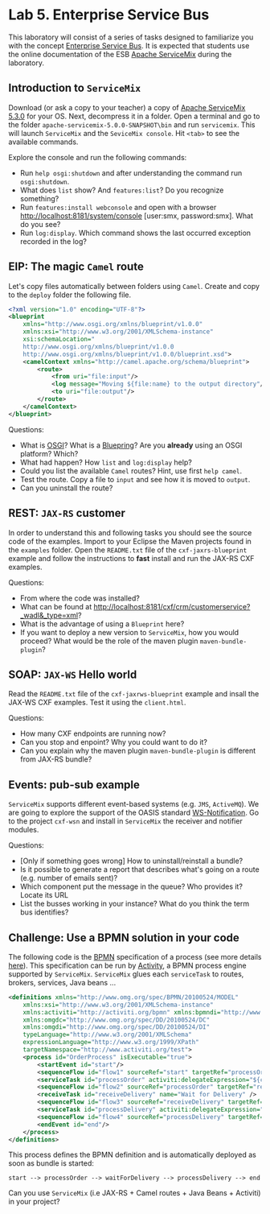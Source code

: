 # Lab 5. Enterprise Service Bus
This laboratory will consist of a series of tasks designed to familiarize you with the concept 
[Enterprise Service Bus](http://en.wikipedia.org/wiki/Enterprise_service_bus). It is expected that 
students use the online documentation of the ESB [Apache ServiceMix](http://servicemix.apache.org/) 
during the laboratory.

## Introduction to `ServiceMix`

Download (or ask a copy to your teacher) a copy of [Apache ServiceMix 5.3.0](http://servicemix.apache.org/downloads/servicemix-5.3.0.html) for your OS. Next, decompress it in a folder. Open a terminal and go to the folder `apache-servicemix-5.0.0-SNAPSHOT\bin` and run `servicemix`. This will launch `ServiceMix` and the `SeviceMix console`. Hit `<tab>` to see the available commands.  

Explore the console and run the following commands:
* Run `help osgi:shutdown` and after understanding the command run `osgi:shutdown`.
* What does `list` show? And `features:list`? Do you recognize something? 
* Run `features:install webconsole` and open with a browser [http://localhost:8181/system/console]( http://localhost:8181/system/console) [user:smx, password:smx]. What do you see?
* Run `log:display`. Which command shows the last occurred exception recorded in the log?

## EIP: The magic `Camel` route

Let's copy files automatically between folders using `Camel`. Create and copy to the `deploy` folder the following file.
```xml
<?xml version="1.0" encoding="UTF-8"?>
<blueprint
    xmlns="http://www.osgi.org/xmlns/blueprint/v1.0.0"
    xmlns:xsi="http://www.w3.org/2001/XMLSchema-instance"
    xsi:schemaLocation="
	http://www.osgi.org/xmlns/blueprint/v1.0.0
	http://www.osgi.org/xmlns/blueprint/v1.0.0/blueprint.xsd">
    <camelContext xmlns="http://camel.apache.org/schema/blueprint">
		<route>
			<from uri="file:input"/>
			<log message="Moving ${file:name} to the output directory"/>
			<to uri="file:output"/>
		</route>
    </camelContext>
</blueprint>
```
Questions:
* What is [OSGI](http://www.osgi.org/Main/HomePage)? What is a [Bluepring](http://www.ibm.com/developerworks/opensource/library/os-osgiblueprint/)? Are you **already** using an OSGI platform? Which?
* What had happen? How `list` and `log:display` help?
* Could you list the available `Camel` routes? Hint, use first `help camel`.
* Test the route. Copy a file to `input` and see how it is moved to `output`.
* Can you uninstall the route?

## REST: `JAX-RS` customer

In order to understand this and following tasks you should see the source code of the examples. Import to your Eclipse the Maven projects found in the `examples` folder. Open the `README.txt` file of the `cxf-jaxrs-blueprint` example and follow the instructions to **fast** install and run the JAX-RS CXF examples.

Questions:
* From where the code was installed?
* What can be found at [http://localhost:8181/cxf/crm/customerservice?_wadl&_type=xml](http://localhost:8181/cxf/crm/customerservice?_wadl&_type=xml)?
* What is the advantage of using a `Blueprint` here?
* If you want to deploy a new version to `ServiceMix`, how you would proceed? What would be the role of the maven plugin `maven-bundle-plugin`?

## SOAP: `JAX-WS` Hello world

Read the `README.txt` file of the `cxf-jaxrws-blueprint` example and insall the JAX-WS CXF examples. Test it using the `client.html`.

Questions:
* How many CXF endpoints are running now? 
* Can you stop and enpoint? Why you could want to do it?
* Can you explain why the maven plugin `maven-bundle-plugin` is different from JAX-RS bundle?

## Events: pub-sub example

`ServiceMix` supports different event-based systems (e.g. `JMS`, `ActiveMQ`). We are going to explore the support of the OASIS standard [WS-Notification](https://www.oasis-open.org/committees/tc_home.php?wg_abbrev=wsn). Go to the project `cxf-wsn` and install in `ServiceMix` the receiver and notifier modules.

Questions:
* [Only if something goes wrong] How to uninstall/reinstall a bundle?
* Is it possible to generate a report that describes what's going on a route (e.g. number of emails sent)?
* Which component put the message in the queue? Who provides it? Locate its URL
* List the busses working in your instance? What do you think the term bus identifies? 

## Challenge: Use a BPMN solution in your code

The following code is the [BPMN](http://www.bpmn.org/) specification of a process (see more details [here](http://servicemix.apache.org/docs/5.x/activiti/activiti-camel-example.html)). This specification can be run by [Activity](http://www.activiti.org/), a BPMN process engine supported by `ServiceMix`. `ServiceMix` glues each `serviceTask` to routes, brokers, services, Java beans ... 
```xml
<definitions xmlns="http://www.omg.org/spec/BPMN/20100524/MODEL"
	xmlns:xsi="http://www.w3.org/2001/XMLSchema-instance" 
	xmlns:activiti="http://activiti.org/bpmn" xmlns:bpmndi="http://www.omg.org/spec/BPMN/20100524/DI" 
	xmlns:omgdc="http://www.omg.org/spec/DD/20100524/DC"
	xmlns:omgdi="http://www.omg.org/spec/DD/20100524/DI"
	typeLanguage="http://www.w3.org/2001/XMLSchema" 
	expressionLanguage="http://www.w3.org/1999/XPath" 
	targetNamespace="http://www.activiti.org/test">
    <process id="OrderProcess" isExecutable="true">
        <startEvent id="start"/>
        <sequenceFlow id="flow1" sourceRef="start" targetRef="processOrder"/>
        <serviceTask id="processOrder" activiti:delegateExpression="${camel}"/>
        <sequenceFlow id="flow2" sourceRef="processOrder" targetRef="receiveDelivery"/>
        <receiveTask id="receiveDelivery" name="Wait for Delivery" />
        <sequenceFlow id="flow3" sourceRef="receiveDelivery" targetRef="processDelivery"/>
        <serviceTask id="processDelivery" activiti:delegateExpression="${camel}"/>
        <sequenceFlow id="flow4" sourceRef="processDelivery" targetRef="end"/>
        <endEvent id="end"/>
    </process>
</definitions>
```
This process defines the BPMN definition and is automatically deployed as soon as bundle is started:
```
start --> processOrder --> waitForDelivery --> processDelivery --> end
```
Can you use `ServiceMix` (i.e JAX-RS + Camel routes + Java Beans + Activiti) in your project?



